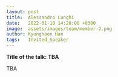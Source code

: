 ```yaml
---
layout: post
title:  Alessandro Lunghi
date:   2022-01-10 14:20:00 +0300
image:  assets/images/team/member-2.png
author: Kyunghoon Han
tags:   Invited_Speaker
---
```


**Title of the talk:
TBA**

TBA
